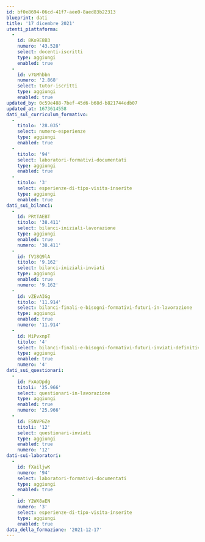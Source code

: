 ```yaml
---
id: bf0e8694-06cd-41f7-aee0-8aed83b22313
blueprint: dati
title: '17 dicembre 2021'
utenti_piattaforma:
  -
    id: 8Ko9E8B3
    numero: '43.528'
    select: docenti-iscritti
    type: aggiungi
    enabled: true
  -
    id: v7GMhbbn
    numero: '2.868'
    select: tutor-iscritti
    type: aggiungi
    enabled: true
updated_by: 0c59e488-7bef-45d6-b68d-b821744edb07
updated_at: 1673614558
dati_sul_curriculum_formativo:
  -
    titolo: '28.035'
    select: numero-esperienze
    type: aggiungi
    enabled: true
  -
    titolo: '94'
    select: laboratori-formativi-documentati
    type: aggiungi
    enabled: true
  -
    titolo: '3'
    select: esperienze-di-tipo-visita-inserite
    type: aggiungi
    enabled: true
dati_sui_bilanci:
  -
    id: PRtTAEBT
    titolo: '38.411'
    select: bilanci-iniziali-lavorazione
    type: aggiungi
    enabled: true
    numero: '38.411'
  -
    id: fV18Q9lA
    titolo: '9.162'
    select: bilanci-iniziali-inviati
    type: aggiungi
    enabled: true
    numero: '9.162'
  -
    id: vZEvAIGg
    titolo: '11.914'
    select: bilanci-finali-e-bisogni-formativi-futuri-in-lavorazione
    type: aggiungi
    enabled: true
    numero: '11.914'
  -
    id: MiPvxnpT
    titolo: '4'
    select: bilanci-finali-e-bisogni-formativi-futuri-inviati-definitivamente
    type: aggiungi
    enabled: true
    numero: '4'
dati_sui_questionari:
  -
    id: FxAoDpdg
    titoli: '25.966'
    select: questionari-in-lavorazione
    type: aggiungi
    enabled: true
    numero: '25.966'
  -
    id: E5NVPGZe
    titoli: '12'
    select: questionari-inviati
    type: aggiungi
    enabled: true
    numero: '12'
dati-sui-laboratori:
  -
    id: fXailjwK
    numero: '94'
    select: laboratori-formativi-documentati
    type: aggiungi
    enabled: true
  -
    id: Y2WX8aEN
    numero: '3'
    select: esperienze-di-tipo-visita-inserite
    type: aggiungi
    enabled: true
data_della_formazione: '2021-12-17'
---
```

